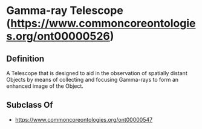 # Gamma-ray Telescope (https://www.commoncoreontologies.org/ont00000526)

## Definition
A Telescope that is designed to aid in the observation of spatially distant Objects by means of collecting and focusing Gamma-rays to form an enhanced image of the Object.

## Subclass Of
- https://www.commoncoreontologies.org/ont00000547

